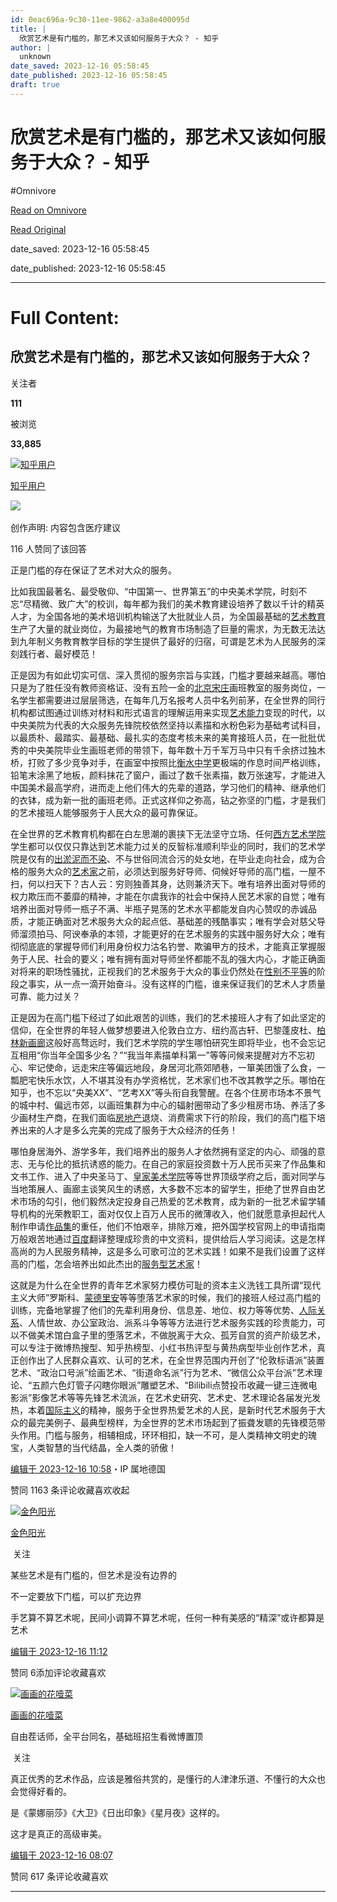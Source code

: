 ```yaml
---
id: 0eac696a-9c30-11ee-9862-a3a8e400095d
title: |
  欣赏艺术是有门槛的，那艺术又该如何服务于大众？ - 知乎
author: |
  unknown
date_saved: 2023-12-16 05:58:45
date_published: 2023-12-16 05:58:45
draft: true
---
```


# 欣赏艺术是有门槛的，那艺术又该如何服务于大众？ - 知乎
#Omnivore

[Read on Omnivore](https://omnivore.app/me/-18c73749c9a)

[Read Original](https://www.zhihu.com/question/634215270/answer/3327425913)

date_saved: 2023-12-16 05:58:45

date_published: 2023-12-16 05:58:45

--- 

# Full Content: 

## 欣赏艺术是有门槛的，那艺术又该如何服务于大众？

关注者

**111**

被浏览

**33,885**

[![知乎用户](https://proxy-prod.omnivore-image-cache.app/0x0,s1k6P3vhItmfYpQfwZpE14dsekOoh81VHGWiw8CXzPG0/https://picx.zhimg.com/v2-abed1a8c04700ba7d72b45195223e0ff_l.jpg?source=2c26e567)](https://www.zhihu.com/people/836f41ca92f8bc3215936eaf210766dd)

[知乎用户](https://www.zhihu.com/people/836f41ca92f8bc3215936eaf210766dd)

​![](https://proxy-prod.omnivore-image-cache.app/0x0,sRpP1H2oa_TfsDLpATwsIt6ipVLRN7HlUZGTch2Ee4JQ/https://picx.zhimg.com/v2-4812630bc27d642f7cafcd6cdeca3d7a.jpg?source=88ceefae)

创作声明: 内容包含医疗建议 

116 人赞同了该回答

正是门槛的存在保证了艺术对大众的服务。

比如我国最著名、最受敬仰、“中国第一、世界第五”的中央美术学院，时刻不忘“尽精微、致广大”的校训，每年都为我们的美术教育建设培养了数以千计的精英人才，为全国各地的美术培训机构输送了大批就业人员，为全国最基础的[艺术教育](https://www.zhihu.com/search?q=%E8%89%BA%E6%9C%AF%E6%95%99%E8%82%B2&search%5Fsource=Entity&hybrid%5Fsearch%5Fsource=Entity&hybrid%5Fsearch%5Fextra=%7B%22sourceType%22%3A%22answer%22%2C%22sourceId%22%3A3327425913%7D)生产了大量的就业岗位，为最接地气的教育市场制造了巨量的需求，为无数无法达到九年制义务教育教学目标的学生提供了最好的归宿，可谓是艺术为人民服务的深刻践行者、最好模范！

正是因为有如此切实可信、深入贯彻的服务宗旨与实践，门槛才要越来越高。哪怕只是为了胜任没有教师资格证、没有五险一金的[北京宋庄](https://www.zhihu.com/search?q=%E5%8C%97%E4%BA%AC%E5%AE%8B%E5%BA%84&search%5Fsource=Entity&hybrid%5Fsearch%5Fsource=Entity&hybrid%5Fsearch%5Fextra=%7B%22sourceType%22%3A%22answer%22%2C%22sourceId%22%3A3327425913%7D)画班教室的服务岗位，一名学生都需要进过层层筛选，在每年几万名报考人员中名列前茅，在全世界的同行机构都试图通过训练对材料和形式语言的理解运用来实现[艺术能力](https://www.zhihu.com/search?q=%E8%89%BA%E6%9C%AF%E8%83%BD%E5%8A%9B&search%5Fsource=Entity&hybrid%5Fsearch%5Fsource=Entity&hybrid%5Fsearch%5Fextra=%7B%22sourceType%22%3A%22answer%22%2C%22sourceId%22%3A3327425913%7D)变现的时代，以中央美院为代表的大众服务先锋院校依然坚持以素描和水粉色彩为基础考试科目，以最质朴、最踏实、最基础、最扎实的态度考核未来的美育接班人员，在一批批优秀的中央美院毕业生画班老师的带领下，每年数十万千军万马中只有千余挤过独木桥，打败了多少竞争对手，在画室中按照比[衡水中学](https://www.zhihu.com/search?q=%E8%A1%A1%E6%B0%B4%E4%B8%AD%E5%AD%A6&search%5Fsource=Entity&hybrid%5Fsearch%5Fsource=Entity&hybrid%5Fsearch%5Fextra=%7B%22sourceType%22%3A%22answer%22%2C%22sourceId%22%3A3327425913%7D)更极端的作息时间严格训练，铅笔末涂黑了地板，颜料抹花了窗户，画过了数千张素描，数万张速写，才能进入中国美术最高学府，进而走上他们伟大的先辈的道路，学习他们的精神、继承他们的衣钵，成为新一批的画班老师。正式这样仰之弥高，钻之弥坚的门槛，才是我们的艺术接班人能够服务于人民大众的最可靠保证。

在全世界的艺术教育机构都在白左思潮的裹挟下无法坚守立场、任何[西方艺术学院](https://www.zhihu.com/search?q=%E8%A5%BF%E6%96%B9%E8%89%BA%E6%9C%AF%E5%AD%A6%E9%99%A2&search%5Fsource=Entity&hybrid%5Fsearch%5Fsource=Entity&hybrid%5Fsearch%5Fextra=%7B%22sourceType%22%3A%22answer%22%2C%22sourceId%22%3A3327425913%7D)学生都可以仅仅只靠达到艺术能力过关的反智标准顺利毕业的同时，我们的艺术学院是仅有的[出淤泥而不染](https://www.zhihu.com/search?q=%E5%87%BA%E6%B7%A4%E6%B3%A5%E8%80%8C%E4%B8%8D%E6%9F%93&search%5Fsource=Entity&hybrid%5Fsearch%5Fsource=Entity&hybrid%5Fsearch%5Fextra=%7B%22sourceType%22%3A%22answer%22%2C%22sourceId%22%3A3327425913%7D)、不与世俗同流合污的处女地，在毕业走向社会，成为合格的服务大众的[艺术家](https://www.zhihu.com/search?q=%E8%89%BA%E6%9C%AF%E5%AE%B6&search%5Fsource=Entity&hybrid%5Fsearch%5Fsource=Entity&hybrid%5Fsearch%5Fextra=%7B%22sourceType%22%3A%22answer%22%2C%22sourceId%22%3A3327425913%7D)之前，必须达到服务好导师、伺候好导师的高门槛，一屋不扫，何以扫天下？古人云：穷则独善其身，达则兼济天下。唯有培养出面对导师的权力欺压而不萎靡的精神，才能在尔虞我诈的社会中保持人民艺术家的自觉；唯有培养出面对导师一瓶子不满、半瓶子晃荡的艺术水平都能发自内心赞叹的赤诚品质，才能正确面对艺术服务大众的起点低、基础差的残酷事实；唯有学会对慈父导师溜须拍马、阿谀奉承的本领，才能更好的在艺术服务的实践中服务好大众；唯有彻彻底底的掌握导师们利用身份权力沽名钓誉、欺骗甲方的技术，才能真正掌握服务于人民、社会的要义；唯有拥有面对导师坐怀都能不乱的强大内心，才能正确面对将来的职场性骚扰，正视我们的艺术服务于大众的事业仍然处在[性别不平等](https://www.zhihu.com/search?q=%E6%80%A7%E5%88%AB%E4%B8%8D%E5%B9%B3%E7%AD%89&search%5Fsource=Entity&hybrid%5Fsearch%5Fsource=Entity&hybrid%5Fsearch%5Fextra=%7B%22sourceType%22%3A%22answer%22%2C%22sourceId%22%3A3327425913%7D)的阶段之事实，从一点一滴开始奋斗。没有这样的门槛，谁来保证我们的艺术人才质量可靠、能力过关？

正是因为在高门槛下经过了如此艰苦的训练，我们的艺术接班人才有了如此坚定的信仰，在全世界的年轻人做梦想要进入伦敦白立方、纽约高古轩、巴黎蓬皮杜、[柏林新画廊](https://www.zhihu.com/search?q=%E6%9F%8F%E6%9E%97%E6%96%B0%E7%94%BB%E5%BB%8A&search%5Fsource=Entity&hybrid%5Fsearch%5Fsource=Entity&hybrid%5Fsearch%5Fextra=%7B%22sourceType%22%3A%22answer%22%2C%22sourceId%22%3A3327425913%7D)这般好高骛远时，我们艺术学院的学生哪怕研究生即将毕业，也不会忘记互相用“你当年全国多少名？”“我当年素描单科第一”等等问候来提醒对方不忘初心、牢记使命，远走宋庄等偏远地段，身居河北燕郊陋巷，一箪美团饿了么食，一瓢肥宅快乐水饮，人不堪其没有办学资格忧，艺术家们也不改其教学之乐。哪怕在知乎，也不忘以“央美XX”、“艺考XX”等头衔自我警醒。在各个住房市场本不景气的城中村、偏远市郊，以画班集群为中心的辐射圈带动了多少租房市场、养活了多少画材生产商，在我们面临[房地产](https://www.zhihu.com/search?q=%E6%88%BF%E5%9C%B0%E4%BA%A7&search%5Fsource=Entity&hybrid%5Fsearch%5Fsource=Entity&hybrid%5Fsearch%5Fextra=%7B%22sourceType%22%3A%22answer%22%2C%22sourceId%22%3A3327425913%7D)退烧、消费需求下行的阶段，我们的高门槛下培养出来的人才是多么完美的完成了服务于大众经济的任务！

哪怕身居海外、游学多年，我们培养出的服务人才依然拥有坚定的内心、顽强的意志、无与伦比的抵抗诱惑的能力。在自己的家庭投资数十万人民币买来了作品集和文书工作、进入了中央圣马丁、[皇家美术学院](https://www.zhihu.com/search?q=%E7%9A%87%E5%AE%B6%E7%BE%8E%E6%9C%AF%E5%AD%A6%E9%99%A2&search%5Fsource=Entity&hybrid%5Fsearch%5Fsource=Entity&hybrid%5Fsearch%5Fextra=%7B%22sourceType%22%3A%22answer%22%2C%22sourceId%22%3A3327425913%7D)等等世界顶级学府之后，面对同学与当地策展人、画廊主谈笑风生的诱惑，大多数不忘本的留学生，拒绝了世界自由艺术市场的勾引，他们毅然决定投身自己热爱的艺术教育，成为新的一批艺术留学辅导机构的光荣教职工，面对仅仅上百万人民币的微薄收入，他们就愿意承担起代人制作申请[作品集](https://www.zhihu.com/search?q=%E4%BD%9C%E5%93%81%E9%9B%86&search%5Fsource=Entity&hybrid%5Fsearch%5Fsource=Entity&hybrid%5Fsearch%5Fextra=%7B%22sourceType%22%3A%22answer%22%2C%22sourceId%22%3A3327425913%7D)的重任，他们不怕艰辛，排除万难，把外国学校官网上的申请指南万般艰苦地通过[百度](https://www.zhihu.com/search?q=%E7%99%BE%E5%BA%A6&search%5Fsource=Entity&hybrid%5Fsearch%5Fsource=Entity&hybrid%5Fsearch%5Fextra=%7B%22sourceType%22%3A%22answer%22%2C%22sourceId%22%3A3327425913%7D)翻译整理成珍贵的中文资料，提供给后人学习阅读。这是怎样高尚的为人民服务精神，这是多么可歌可泣的艺术实践！如果不是我们设置了这样高的门槛，怎会培养出如此杰出的[服务型艺术家](https://www.zhihu.com/search?q=%E6%9C%8D%E5%8A%A1%E5%9E%8B%E8%89%BA%E6%9C%AF%E5%AE%B6&search%5Fsource=Entity&hybrid%5Fsearch%5Fsource=Entity&hybrid%5Fsearch%5Fextra=%7B%22sourceType%22%3A%22answer%22%2C%22sourceId%22%3A3327425913%7D)！

这就是为什么在全世界的青年艺术家努力模仿可耻的资本主义洗钱工具所谓“现代主义大师”罗斯科、[蒙德里安](https://www.zhihu.com/search?q=%E8%92%99%E5%BE%B7%E9%87%8C%E5%AE%89&search%5Fsource=Entity&hybrid%5Fsearch%5Fsource=Entity&hybrid%5Fsearch%5Fextra=%7B%22sourceType%22%3A%22answer%22%2C%22sourceId%22%3A3327425913%7D)等等堕落艺术家的时候，我们的接班人经过高门槛的训练，完备地掌握了他们的先辈利用身份、信息差、地位、权力等等优势、[人际关系](https://www.zhihu.com/search?q=%E4%BA%BA%E9%99%85%E5%85%B3%E7%B3%BB&search%5Fsource=Entity&hybrid%5Fsearch%5Fsource=Entity&hybrid%5Fsearch%5Fextra=%7B%22sourceType%22%3A%22answer%22%2C%22sourceId%22%3A3327425913%7D)、人情世故、办公室政治、派系斗争等等方法进行艺术服务实践的珍贵能力，可以不做美术馆白盒子里的堕落艺术，不做脱离于大众、孤芳自赏的资产阶级艺术，可以专注于微博热搜型、知乎热榜型、小红书热评型与黄热病型毕业创作艺术，真正创作出了人民群众喜欢、认可的艺术，在全世界范围内开创了“伦敦标语派”装置艺术、“政治口号派”绘画艺术、“街道命名派”行为艺术、“微信公众平台派”艺术理论、“五颜六色灯管子闪瞎你眼派”雕塑艺术、“Bilibili点赞投币收藏一键三连微电影派”影像艺术等等先锋艺术流派，在艺术史研究、艺术史、艺术理论各届发光发热，本着[国际主义](https://www.zhihu.com/search?q=%E5%9B%BD%E9%99%85%E4%B8%BB%E4%B9%89&search%5Fsource=Entity&hybrid%5Fsearch%5Fsource=Entity&hybrid%5Fsearch%5Fextra=%7B%22sourceType%22%3A%22answer%22%2C%22sourceId%22%3A3327425913%7D)的精神，服务于全世界热爱艺术的人民，是新时代艺术服务于大众的最完美例子、最典型榜样，为全世界的艺术市场起到了振聋发聩的先锋模范带头作用。门槛与服务，相辅相成，环环相扣，缺一不可，是人类精神文明史的瑰宝，人类智慧的当代结晶，全人类的骄傲！

[编辑于 2023-12-16 10:58](https://www.zhihu.com/question/634215270/answer/3327425913)・IP 属地德国

​赞同 116​​3 条评论​收藏​喜欢收起​

[![金色阳光](https://proxy-prod.omnivore-image-cache.app/0x0,s_PHt-4tZQNGZXgK1ECCxllypMPghfeFrHz6hIeD-VCs/https://pic1.zhimg.com/v2-d336be364166bff36e01b2dc4ecbcda0_l.jpg?source=1def8aca)](https://www.zhihu.com/people/jin-se-yang-guang-95)

[金色阳光](https://www.zhihu.com/people/jin-se-yang-guang-95)

​ 关注

某些艺术是有门槛的，但艺术是没有边界的

不一定要放下门槛，可以扩充边界

手艺算不算艺术呢，民间小调算不算艺术呢，任何一种有美感的“精深”或许都算是艺术

[编辑于 2023-12-16 11:12](https://www.zhihu.com/question/634215270/answer/3328027693)

​赞同 6​​添加评论​收藏​喜欢

[![画画的花噎菜](https://proxy-prod.omnivore-image-cache.app/0x0,sQrXJS7rusTBImKCMsgt62KaFQzgkxXMpU8eQ93rlaS4/https://picx.zhimg.com/v2-f3d98006cbf1aa1221a6944bf56339e7_l.jpg?source=1def8aca)](https://www.zhihu.com/people/hua-ye-cai-20-31)

[画画的花噎菜](https://www.zhihu.com/people/hua-ye-cai-20-31)

自由茬话师，全平台同名，基础班招生看微博置顶

​ 关注

真正优秀的艺术作品，应该是雅俗共赏的，是懂行的人津津乐道、不懂行的大众也会觉得好看的。

是《蒙娜丽莎》《大卫》《日出印象》《星月夜》这样的。

这才是真正的高级审美。

[编辑于 2023-12-16 08:07](https://www.zhihu.com/question/634215270/answer/3327863837)

​赞同 61​​7 条评论​收藏​喜欢

---

